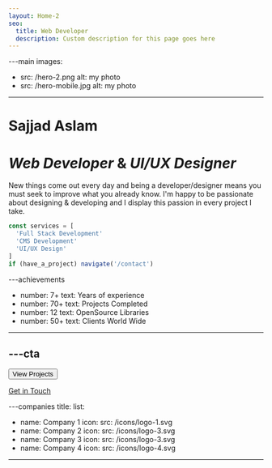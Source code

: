 ```yaml
---
layout: Home-2
seo:
  title: Web Developer
  description: Custom description for this page goes here
---
```




---main
images:
  - src: /hero-2.png
    alt: my photo
  - src: /hero-mobile.jpg
    alt: my photo
---

# <Typewriter>Sajjad Aslam</Typewriter>

# *Web Developer* <span>&</span> *UI/UX Designer*

New things come out every day and being a developer/designer means you must seek to improve what you already know. I'm happy to be passionate about designing & developing and I display this passion in every project I take.

```js {2-4} showLineNumbers
const services = [
  'Full Stack Development'
  'CMS Development'
  'UI/UX Design'
]
if (have_a_project) navigate('/contact')
```



---achievements
- number: 7+
  text: Years of experience
- number: 70+
  text: Projects Completed
- number: 12
  text: OpenSource Libraries
- number: 50+
  text: Clients World Wide
---



---cta
---
<Button href="/projects" size="sm">
  View Projects
</Button>

[Get in Touch](/contact)



---companies
title:
list:
  - name: Company 1
    icon:
      src: /icons/logo-1.svg
  - name: Company 2
    icon:
      src: /icons/logo-3.svg
  - name: Company 3
    icon:
      src: /icons/logo-3.svg
  - name: Company 4
    icon:
      src: /icons/logo-4.svg
---